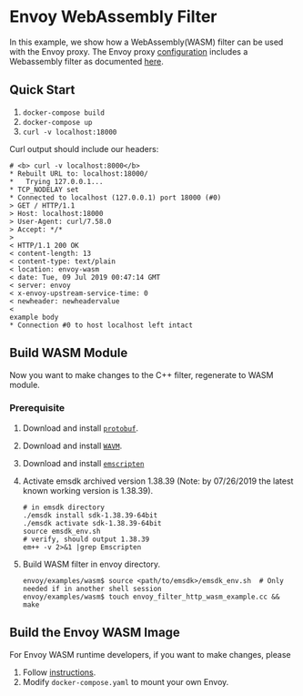 # Envoy WebAssembly Filter

In this example, we show how a WebAssembly(WASM) filter can be used with the Envoy
proxy. The Envoy proxy [configuration](./envoy.yaml) includes a Webassembly filter
as documented [here](https://www.envoyproxy.io/docs/envoy/latest/).
<!--TODO(bianpengyuan): change to the url of Wasm filter once the doc is ready.-->



## Quick Start

1. `docker-compose build`
1. `docker-compose up`
1. `curl -v localhost:18000`

Curl output should include our headers:

```
# <b> curl -v localhost:8000</b>
* Rebuilt URL to: localhost:18000/
*   Trying 127.0.0.1...
* TCP_NODELAY set
* Connected to localhost (127.0.0.1) port 18000 (#0)
> GET / HTTP/1.1
> Host: localhost:18000
> User-Agent: curl/7.58.0
> Accept: */*
> 
< HTTP/1.1 200 OK
< content-length: 13
< content-type: text/plain
< location: envoy-wasm
< date: Tue, 09 Jul 2019 00:47:14 GMT
< server: envoy
< x-envoy-upstream-service-time: 0
< newheader: newheadervalue
< 
example body
* Connection #0 to host localhost left intact
```

## Build WASM Module

Now you want to make changes to the C++ filter, regenerate to WASM module.

### Prerequisite

1. Download and install [`protobuf`](https://github.com/protocolbuffers/protobuf/blob/master/src/README.md).
2. Download and install [`WAVM`](https://github.com/WAVM/WAVM).
3. Download and install [`emscripten`](https://emscripten.org/docs/getting_started/downloads.html#installation-instructions)
4. Activate emsdk archived version 1.38.39 (Note: by 07/26/2019 the latest known working version is 1.38.39).

    ```shell
    # in emsdk directory
    ./emsdk install sdk-1.38.39-64bit
    ./emsdk activate sdk-1.38.39-64bit
    source emsdk_env.sh
    # verify, should output 1.38.39
    em++ -v 2>&1 |grep Emscripten
    ```

5. Build WASM filter in envoy directory.

    ```shell
    envoy/examples/wasm$ source <path/to/emsdk>/emsdk_env.sh  # Only needed if in another shell session
    envoy/examples/wasm$ touch envoy_filter_http_wasm_example.cc && make
    ```

## Build the Envoy WASM Image

<!--TODO(incfly): remove this once we upstream WASM to envoyproxy main repo.-->

For Envoy WASM runtime developers, if you want to make changes, please

1. Follow [instructions](https://github.com/envoyproxy/envoy-wasm/blob/master/WASM.md).
2. Modify `docker-compose.yaml` to mount your own Envoy.
